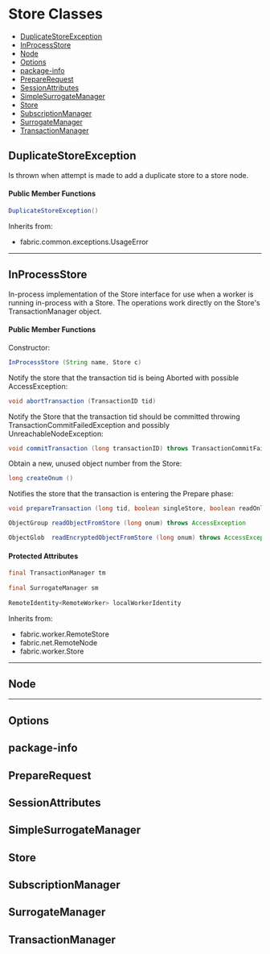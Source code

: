 # Store Classes

+ [DuplicateStoreException](#DuplicateStoreException)
+ [InProcessStore](#InProcessStoreInProcessStore)
+ [Node](#Node)
+ [Options](#Options)
+ [package-info](#package-info)
+ [PrepareRequest](#PrepareRequest)
+ [SessionAttributes](#SessionAttributes)
+ [SimpleSurrogateManager](#SimpleSurrogateManager)
+ [Store](#Store)
+ [SubscriptionManager](#SubscriptionManager)
+ [SurrogateManager](#SurrogateManager)
+ [TransactionManager](#TransactionManager)

## DuplicateStoreException

Is thrown when attempt is made to add a duplicate store to a store node.

#### Public Member Functions

```java
DuplicateStoreException()
```

Inherits from: 
+ fabric.common.exceptions.UsageError

-----

## InProcessStore

In-process implementation of the Store interface for use when a worker is running in-process with a Store. 
The operations work directly on the Store's TransactionManager object.

#### Public Member Functions

Constructor:
```java
InProcessStore (String name, Store c)
```

Notify the store that the transaction tid is being Aborted with possible AccessException:
```java
void abortTransaction (TransactionID tid)
```

Notify the Store that the transaction tid should be committed throwing TransactionCommitFailedException 
and possibly UnreachableNodeException:
```java
void commitTransaction (long transactionID) throws TransactionCommitFailedException
```

Obtain a new, unused object number from the Store:
```java 
long createOnum ()
```

Notifies the store that the transaction is entering the Prepare phase:
```java
void prepareTransaction (long tid, boolean singleStore, boolean readOnly, Collection< _Impl > toCreate, LongKeyMap< Integer > reads, Collection< _Impl > writes) throws TransactionPrepareFailedException
```

```java 
ObjectGroup readObjectFromStore (long onum) throws AccessException
```

```java
ObjectGlob	readEncryptedObjectFromStore (long onum) throws AccessException 
```

#### Protected Attributes

```java
final TransactionManager tm
 
final SurrogateManager sm
 
RemoteIdentity<RemoteWorker> localWorkerIdentity
```

Inherits from: 
+ fabric.worker.RemoteStore
+ fabric.net.RemoteNode<This>
+ fabric.worker.Store

-----

## Node



-----

## Options

## package-info

## PrepareRequest

## SessionAttributes

## SimpleSurrogateManager

## Store

## SubscriptionManager

## SurrogateManager

## TransactionManager